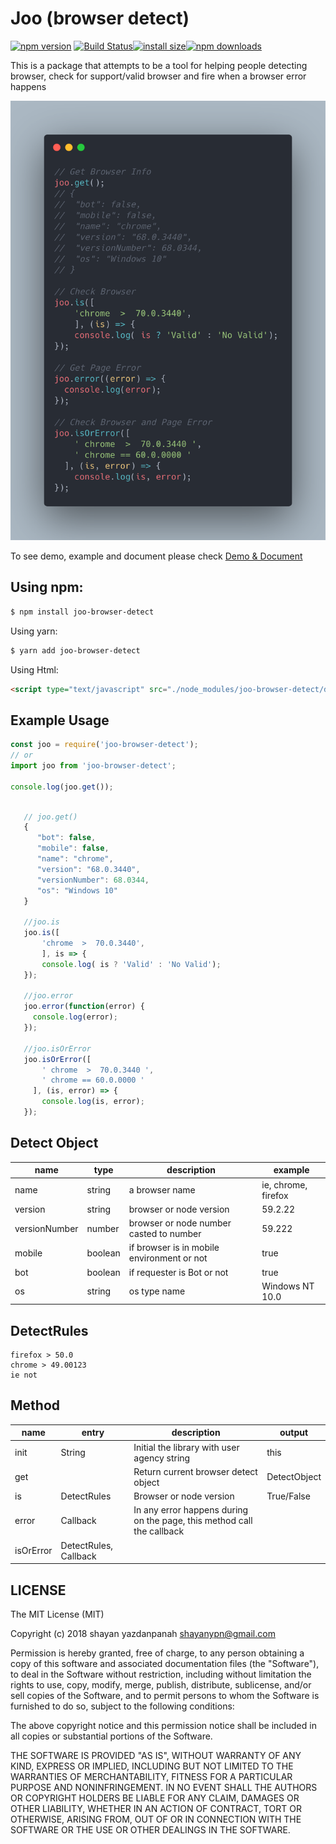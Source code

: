 # Joo (browser detect)

[![npm version](https://img.shields.io/npm/v/joo-browser-detect.svg?style=flat-square)](https://www.npmjs.org/package/joo-browser-detect) [![Build Status](https://travis-ci.com/shayanypn/joo-browser-detect.svg?branch=master)](https://travis-ci.com/shayanypn/joo-browser-detect)[![install size](https://packagephobia.now.sh/badge?p=joo-browser-detect)](https://packagephobia.now.sh/result?p=joo-browser-detect)[![npm downloads](https://img.shields.io/npm/dm/joo-browser-detect.svg?style=flat-square)](http://npm-stat.com/charts.html?package=joo-browser-detect)

This is a package that attempts to be a tool for helping people detecting browser, check for support/valid browser and fire when a browser error happens

![screen record of preview](https://github.com/shayanypn/joo-browser-detect/blob/master/preview.png)

To see demo, example and document please check [Demo & Document](https://shayanypn.github.io/joo-browser-detect/)

## Using npm:

```bash
$ npm install joo-browser-detect
```


Using yarn:

```bash
$ yarn add joo-browser-detect
```

Using Html:

```html
<script type="text/javascript" src="./node_modules/joo-browser-detect/dist/joo.min.js"></script>
```


## Example Usage

```js
const joo = require('joo-browser-detect');
// or
import joo from 'joo-browser-detect';

console.log(joo.get());
```

```js

   // joo.get() 
   {
      "bot": false,
      "mobile": false,
      "name": "chrome",
      "version": "68.0.3440",
      "versionNumber": 68.0344,
      "os": "Windows 10"
   }
     
   //joo.is
   joo.is([
       'chrome  >  70.0.3440',
       ], is => {
       console.log( is ? 'Valid' : 'No Valid');
   });
 
   //joo.error
   joo.error(function(error) {
     console.log(error);
   });

   //joo.isOrError
   joo.isOrError([
       ' chrome  >  70.0.3440 ',
       ' chrome == 60.0.0000 '
     ], (is, error) => {
       console.log(is, error);
   });
```
    

## Detect Object
| name | type | description | example |
| ---- | ---- | ----------- | ------- |
| name | string | a browser name | ie, chrome, firefox |
| version | string | browser or node version | 59.2.22 |
| versionNumber | number | browser or node number casted to number | 59.222 |
| mobile | boolean | if browser is in mobile environment or not | true |
| bot| boolean | if requester is Bot or not | true |
| os | string | os type name | Windows NT 10.0 |


## DetectRules

    firefox > 50.0
    chrome > 49.00123
    ie not


## Method
| name | entry | description | output |
| ---- | ---- | ----------- | ------- |
| init | String | Initial the library with user agency string | this |
| get |  | Return current browser detect object | DetectObject |
| is| DetectRules | Browser or node version | True/False |
| error | Callback | In any error happens during on the page, this method call the callback |  |
| isOrError | DetectRules, Callback |  |  |

## LICENSE

The MIT License (MIT)

Copyright (c) 2018 shayan yazdanpanah <shayanypn@gmail.com>

Permission is hereby granted, free of charge, to any person obtaining a copy
of this software and associated documentation files (the "Software"), to deal
in the Software without restriction, including without limitation the rights
to use, copy, modify, merge, publish, distribute, sublicense, and/or sell
copies of the Software, and to permit persons to whom the Software is
furnished to do so, subject to the following conditions:

The above copyright notice and this permission notice shall be included in all
copies or substantial portions of the Software.

THE SOFTWARE IS PROVIDED "AS IS", WITHOUT WARRANTY OF ANY KIND, EXPRESS OR
IMPLIED, INCLUDING BUT NOT LIMITED TO THE WARRANTIES OF MERCHANTABILITY,
FITNESS FOR A PARTICULAR PURPOSE AND NONINFRINGEMENT. IN NO EVENT SHALL THE
AUTHORS OR COPYRIGHT HOLDERS BE LIABLE FOR ANY CLAIM, DAMAGES OR OTHER
LIABILITY, WHETHER IN AN ACTION OF CONTRACT, TORT OR OTHERWISE, ARISING FROM,
OUT OF OR IN CONNECTION WITH THE SOFTWARE OR THE USE OR OTHER DEALINGS IN THE
SOFTWARE.